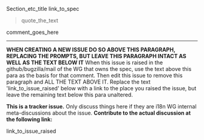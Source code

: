 Section_etc_title
link_to_spec

> quote_the_text

comment_goes_here

---
**WHEN CREATING A NEW ISSUE DO SO ABOVE THIS PARAGRAPH, REPLACING THE PROMPTS, BUT LEAVE THIS PARAGRAPH INTACT AS WELL AS THE TEXT BELOW IT** When this issue is raised in the github/bugzilla/mail of the WG that owns the spec, use the text above this para as the basis for that comment. Then edit this issue to remove this paragraph and ALL THE TEXT ABOVE IT. Replace the text 'link_to_issue_raised' below with a link to the place you raised the issue, but leave the remaining text below this para unaltered.

**This is a tracker issue.** Only discuss things here if they are i18n WG internal meta-discussions about the issue. **Contribute to the actual discussion at the following link:**


link_to_issue_raised

